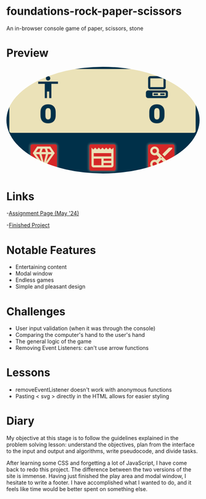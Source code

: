# foundations-rock-paper-scissors

An in-browser console game of paper, scissors, stone

# Preview

<div align="center">
    <img src="./project-preview.webp" alt="A screenshot of the score display and play buttons" style="border-radius:50%">
</div>

# Links

-[Assignment Page (May '24)](https://www.theodinproject.com/lessons/foundations-rock-paper-scissors)

-[Finished Project](https://erreurdesyntaxe.github.io/foundations-rps/)

# Notable Features

- Entertaining content
- Modal window
- Endless games
- Simple and pleasant design

# Challenges

- User input validation (when it was through the console)
- Comparing the computer's hand to the user's hand
- The general logic of the game
- Removing Event Listeners: can't use arrow functions

# Lessons

- removeEventListener doesn't work with anonymous functions
- Pasting < svg > directly in the HTML allows for easier styling

# Diary

My objective at this stage is to follow the guidelines explained in the problem solving lesson: understand the objectives, plan from the interface to the input and output and algorithms, write pseudocode, and divide tasks.

After learning some CSS and forgetting a lot of JavaScript, I have come back to redo this project. The difference between the two versions of the site is immense. Having just finished the play area and modal window, I hesitate to write a footer. I have accomplished what I wanted to do, and it feels like time would be better spent on something else.
